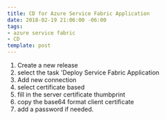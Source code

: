 ```yaml
---
title: CD for Azure Service Fabric Application
date: 2018-02-19 21:06:00 -06:00
tags:
- azure service fabric
- CD
template: post
---
```


1. Create a new release
2. select the task 'Deploy Service Fabric Application
3. Add new connection
4. select certificate based
5. fill in the server certificate thumbprint
6. copy the base64 format client certificate
7. add a password if needed.

